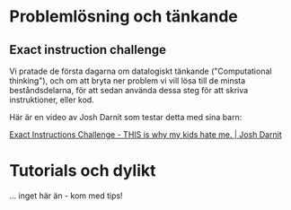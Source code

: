 # Problemlösning och tänkande

## Exact instruction challenge

Vi pratade de första dagarna om datalogiskt tänkande ("Computational thinking"), och om att bryta ner problem vi vill lösa till de minsta beståndsdelarna, för att sedan använda dessa steg för att skriva instruktioner, eller kod.

Här är en video av Josh Darnit som testar detta med sina barn: 

[Exact Instructions Challenge - THIS is why my kids hate me. | Josh Darnit](https://www.youtube.com/watch?v=cDA3_5982h8)

# Tutorials och dylikt

... inget här än - kom med tips!